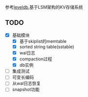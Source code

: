 参考[leveldb](https://github.com/google/leveldb),基于LSM架构的KV存储系统

## TODO

- [x] 基础模块
  - [x] 基于skiplist的memtable
  - [x] sorted string table(sstable)
  - [x] wal日志
  - [x] compaction过程
  - [x] db实例
- [ ] 集成测试
- [ ] 可变长编码
- [ ] 从wal日志恢复
- [ ] snapshot功能
